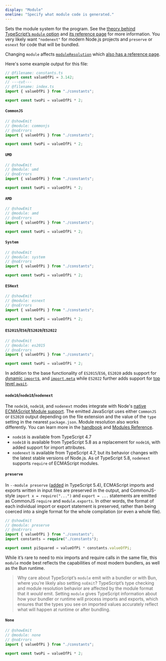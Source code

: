 ```yaml
---
display: "Module"
oneline: "Specify what module code is generated."
---
```


Sets the module system for the program. See the [theory behind TypeScript’s `module` option](/docs/handbook/modules/theory.html#the-module-output-format) and [its reference page](/docs/handbook/modules/reference.html#the-module-compiler-option) for more information. You very likely want `"nodenext"` for modern Node.js projects and `preserve` or `esnext` for code that will be bundled.

Changing `module` affects [`moduleResolution`](#moduleResolution) which [also has a reference page](/docs/handbook/modules/reference.html#the-moduleresolution-compiler-option).

Here's some example output for this file:

```ts twoslash
// @filename: constants.ts
export const valueOfPi = 3.142;
// ---cut---
// @filename: index.ts
import { valueOfPi } from "./constants";

export const twoPi = valueOfPi * 2;
```

#### `CommonJS`

```ts twoslash
// @showEmit
// @module: commonjs
// @noErrors
import { valueOfPi } from "./constants";

export const twoPi = valueOfPi * 2;
```

#### `UMD`

```ts twoslash
// @showEmit
// @module: umd
// @noErrors
import { valueOfPi } from "./constants";

export const twoPi = valueOfPi * 2;
```

#### `AMD`

```ts twoslash
// @showEmit
// @module: amd
// @noErrors
import { valueOfPi } from "./constants";

export const twoPi = valueOfPi * 2;
```

#### `System`

```ts twoslash
// @showEmit
// @module: system
// @noErrors
import { valueOfPi } from "./constants";

export const twoPi = valueOfPi * 2;
```

#### `ESNext`

```ts twoslash
// @showEmit
// @module: esnext
// @noErrors
import { valueOfPi } from "./constants";

export const twoPi = valueOfPi * 2;
```

#### `ES2015`/`ES6`/`ES2020`/`ES2022`

```ts twoslash
// @showEmit
// @module: es2015
// @noErrors
import { valueOfPi } from "./constants";

export const twoPi = valueOfPi * 2;
```

In addition to the base functionality of `ES2015`/`ES6`, `ES2020` adds support for [dynamic `import`s](https://developer.mozilla.org/en-US/docs/Web/JavaScript/Reference/Operators/import), and [`import.meta`](https://developer.mozilla.org/en-US/docs/Web/JavaScript/Reference/Operators/import.meta) while `ES2022` further adds support for [top level `await`](https://developer.mozilla.org/en-US/docs/Web/JavaScript/Reference/Operators/await#top_level_await).

#### `node16`/`node18`/`nodenext`

The `node16`, `node18`, and `nodenext` modes integrate with Node's [native ECMAScript Module support](https://nodejs.org/api/esm.html). The emitted JavaScript uses either `CommonJS` or `ES2020` output depending on the file extension and the value of the `type` setting in the nearest `package.json`. Module resolution also works differently. You can learn more in the [handbook](/docs/handbook/esm-node.html) and [Modules Reference](/docs/handbook/modules/reference.html#node16-node18-nodenext).

- `node16` is available from TypeScript 4.7
- `node18` is available from TypeScript 5.8 as a replacement for `node16`, with added support for import attributes.
- `nodenext` is available from TypeScript 4.7, but its behavior changes with the latest stable versions of Node.js. As of TypeScript 5.8, `nodenext` supports `require` of ECMAScript modules.

#### `preserve`

In `--module preserve` ([added](https://www.typescriptlang.org/docs/handbook/release-notes/typescript-5-4.html#support-for-require-calls-in---moduleresolution-bundler-and---module-preserve) in TypeScript 5.4), ECMAScript imports and exports written in input files are preserved in the output, and CommonJS-style `import x = require("...")` and `export = ...` statements are emitted as CommonJS `require` and `module.exports`. In other words, the format of each individual import or export statement is preserved, rather than being coerced into a single format for the whole compilation (or even a whole file).

```ts twoslash
// @showEmit
// @module: preserve
// @noErrors
import { valueOfPi } from "./constants";
import constants = require("./constants");

export const piSquared = valueOfPi * constants.valueOfPi;
```

While it’s rare to need to mix imports and require calls in the same file, this `module` mode best reflects the capabilities of most modern bundlers, as well as the Bun runtime.

> Why care about TypeScript’s `module` emit with a bundler or with Bun, where you’re likely also setting `noEmit`? TypeScript’s type checking and module resolution behavior are affected by the module format that it _would_ emit. Setting `module` gives TypeScript information about how your bundler or runtime will process imports and exports, which ensures that the types you see on imported values accurately reflect what will happen at runtime or after bundling.

#### `None`

```ts twoslash
// @showEmit
// @module: none
// @noErrors
import { valueOfPi } from "./constants";

export const twoPi = valueOfPi * 2;
```
